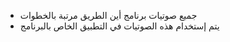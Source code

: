 - جميع صوتيات برنامج أين الطريق مرتبة بالخطوات
- يتم إستخدام هذه الصوتيات في التطبيق الخاص بالبرنامج
